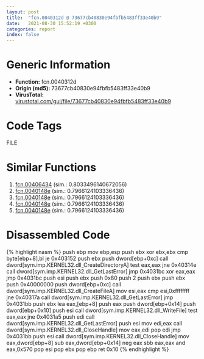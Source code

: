 ```yaml
---
layout: post
title:  "fcn.0040312d @ 73677cb40830e94fbfb5483ff33e40b9"
date:   2021-08-30 15:52:19 +0300
categories: report
index: false
---
```


# Generic Information
- **Function:** fcn.0040312d
- **Origin (md5):** 73677cb40830e94fbfb5483ff33e40b9
- **VirusTotal:** [virustotal.com/gui/file/73677cb40830e94fbfb5483ff33e40b9][virustotal_ref]

# Code Tags
<span class="tag" id="FILE">FILE</span>


# Similar Functions

1. [fcn.00406434][similar_1_ref] (sim.: 0.8033496140672056)
2. [fcn.0040148e][similar_2_ref] (sim.: 0.7966124103336436)
3. [fcn.0040148e][similar_3_ref] (sim.: 0.7966124103336436)
4. [fcn.0040148e][similar_4_ref] (sim.: 0.7966124103336436)
5. [fcn.0040148e][similar_5_ref] (sim.: 0.7966124103336436)


# Disassembled Code

{% highlight nasm %}
push ebp
mov ebp,esp
push ebx
xor ebx,ebx
cmp byte[ebp+8],bl
je 0x403152
push ebx
push dword[ebp+0xc]
call dword[sym.imp.KERNEL32.dll_CreateDirectoryA]
test eax,eax
jne 0x40314e
call dword[sym.imp.KERNEL32.dll_GetLastError]
jmp 0x4031bc
xor eax,eax
jmp 0x4031bc
push esi
push ebx
push 0x80
push 2
push ebx
push ebx
push 0x40000000
push dword[ebp+0xc]
call dword[sym.imp.KERNEL32.dll_CreateFileA]
mov esi,eax
cmp esi,0xffffffff
jne 0x40317a
call dword[sym.imp.KERNEL32.dll_GetLastError]
jmp 0x4031bb
push ebx
lea eax,[ebp+8]
push eax
push dword[ebp+0x14]
push dword[ebp+0x10]
push esi
call dword[sym.imp.KERNEL32.dll_WriteFile]
test eax,eax
jne 0x4031a5
push edi
call dword[sym.imp.KERNEL32.dll_GetLastError]
push esi
mov edi,eax
call dword[sym.imp.KERNEL32.dll_CloseHandle]
mov eax,edi
pop edi
jmp 0x4031bb
push esi
call dword[sym.imp.KERNEL32.dll_CloseHandle]
mov eax,dword[ebp+8]
sub eax,dword[ebp+0x14]
neg eax
sbb eax,eax
and eax,0x570
pop esi
pop ebx
pop ebp
ret 0x10
{% endhighlight %}


[similar_1_ref]: /report/fcn.00406434@73677cb40830e94fbfb5483ff33e40b9
[similar_2_ref]: /report/fcn.0040148e@987f3285b149a8407c283e379c3f1665
[similar_3_ref]: /report/fcn.0040148e@0a0cabcf61ae0cbba2b913f9f2f07305
[similar_4_ref]: /report/fcn.0040148e@6c8b5339bada4cbd03f0f446da640707
[similar_5_ref]: /report/fcn.0040148e@8f8b2c5d43e03af62d4bc097b3275f12
[virustotal_ref]: https://www.virustotal.com/gui/file/73677cb40830e94fbfb5483ff33e40b9